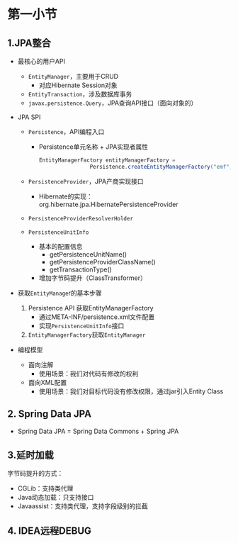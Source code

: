 # 第一小节

## 1.JPA整合

* 最核心的用户API

  * `EntityManager`，主要用于CRUD
    * 对应Hibernate Session对象
  * `EntityTransaction`，涉及数据库事务
  * `javax.persistence.Query`，JPA查询API接口（面向对象的）

* JPA SPI

  * `Persistence`，API编程入口

    * Persistence单元名称 + JPA实现者属性

      ```java
      EntityManagerFactory entityManagerFactory =
                      Persistence.createEntityManagerFactory("emf", getProperties());
      ```

  * `PersistenceProvider`，JPA产商实现接口

    * Hibernate的实现：org.hibernate.jpa.HibernatePersistenceProvider

  * `PersistenceProviderResolverHolder`

  * `PersistenceUnitInfo`

    * 基本的配置信息
      * getPersistenceUnitName()
      * getPersistenceProviderClassName()
      * getTransactionType()
    * 增加字节码提升（ClassTransformer）

* 获取`EntityManage`r的基本步骤

  1. Persistence API 获取EntityManagerFactory
     * 通过META-INF/persistence.xml文件配置
     * 实现`PersistenceUnitInfo`接口
  2. `EntityManagerFactory`获取`EntityManager`

* 编程模型

  * 面向注解
    * 使用场景：我们对代码有修改的权利
  * 面向XML配置
    * 使用场景：我们对目标代码没有修改权限，通过jar引入Entity Class

## 2. Spring Data JPA

* Spring Data JPA = Spring Data Commons + Spring JPA

## 3.延时加载

字节码提升的方式：

* CGLib：支持类代理
* Java动态加载：只支持接口
* Javaassist：支持类代理，支持字段级别的拦截

## 4. IDEA远程DEBUG

